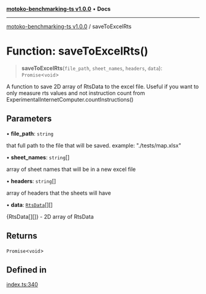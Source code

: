 [**motoko-benchmarking-ts v1.0.0**](../README.md) • **Docs**

***

[motoko-benchmarking-ts v1.0.0](../globals.md) / saveToExcelRts

# Function: saveToExcelRts()

> **saveToExcelRts**(`file_path`, `sheet_names`, `headers`, `data`): `Promise`\<`void`\>

A function to save 2D array of RtsData to the excel file. Useful if you want to only measure rts values and not instruction count from ExperimentalInternetComputer.countInstructions()

## Parameters

• **file\_path**: `string`

that full path to the file that will be saved. example: "./tests/map.xlsx"

• **sheet\_names**: `string`[]

array of sheet names that will be in a new excel file

• **headers**: `string`[]

array of headers that the sheets will have

• **data**: [`RtsData`](../type-aliases/RtsData.md)[][]

{RtsData[][]} - 2D array of RtsData

## Returns

`Promise`\<`void`\>

## Defined in

[index.ts:340](https://github.com/ktry1/motoko-benchmarking-ts/blob/358ac8e3b4570fb43e76bccebf75f01c614e08ff/index.ts#L340)
